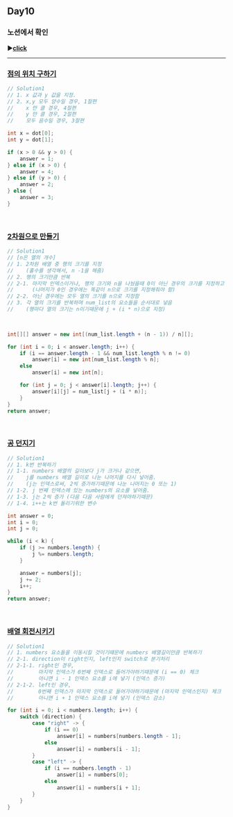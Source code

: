 ## Day10
### 노션에서 확인
▶️[**click**](https://gipark181.notion.site/Day10-24-08-23-729cc1fa287d4207b15da8a0665cf223?pvs=4)
<br/>
<hr/>

### [**점의 위치 구하기**](https://school.programmers.co.kr/learn/courses/30/lessons/120841)

```java
// Solution1
// 1. x 값과 y 값을 지정.
// 2. x,y 모두 양수일 경우, 1절편
//	  x 만 클 경우, 4절편
//    y 만 클 경우, 2절편
//    모두 음수일 경우, 3절편

int x = dot[0];
int y = dot[1];

if (x > 0 && y > 0) {
    answer = 1;
} else if (x > 0) {
    answer = 4;
} else if (y > 0) {
    answer = 2;
} else {
    answer = 3;
}
```
<br/>

### [**2차원으로 만들기**](https://school.programmers.co.kr/learn/courses/30/lessons/120842)

```java
// Solution1
// [n은 열의 개수]
// 1. 2차원 배열 중 행의 크기를 지정
//    (홀수를 생각해서, n -1을 해줌)
// 2. 행의 크기만큼 반복
// 2-1. 마지막 인덱스이거나, 행의 크기와 n을 나눴을때 0이 아닌 경우의 크기를 지정하고
//      (나머지가 0인 경우에는 똑같이 n으로 크기를 지정해줘야 함)
// 2-2. 아닌 경우에는 모두 열의 크기를 n으로 지정함
// 3. 각 열의 크기를 반복하며 num_list의 요소들을 순서대로 넣음
//    (행마다 열의 크기는 n이기때문에 j + (i * n)으로 지정)

        

int[][] answer = new int[(num_list.length + (n - 1)) / n][];

for (int i = 0; i < answer.length; i++) {
    if (i == answer.length - 1 && num_list.length % n != 0)
        answer[i] = new int[num_list.length % n];
    else
        answer[i] = new int[n];

    for (int j = 0; j < answer[i].length; j++) {
        answer[i][j] = num_list[j + (i * n)];
    }
}
return answer;
```
<br/>

### [**공 던지기**](https://school.programmers.co.kr/learn/courses/30/lessons/120843)

```java
// Solution1
// 1. k번 반복하기
// 1-1. numbers 배열의 길이보다 j가 크거나 같으면,
//    j를 numbers 배열 길이로 나눈 나머지를 다시 넣어줌.
//    (j는 인덱스로써, 2씩 증가하기때문에 나눈 나머지는 0 또는 1)
// 1-2. j 번째 인덱스에 있는 numbers의 요소를 넣어줌.
// 1-3. j는 2씩 증가 (다음 다음 사람에게 던져야하기때문)
// 1-4. i++는 k번 돌리기위한 변수

int answer = 0;
int i = 0;
int j = 0;

while (i < k) {
    if (j >= numbers.length) {
        j %= numbers.length;
    }

    answer = numbers[j];
    j += 2;
    i++;
}
return answer;
```
<br/>

### [**배열 회전시키기**](https://school.programmers.co.kr/learn/courses/30/lessons/120844)

```java
// Solution1
// 1. numbers 요소들을 이동시킬 것이기떄문에 numbers 배열길이만큼 반복하기
// 2-1. direction이 right인지, left인지 switch로 분기처리
// 2-1-1. right인 경우,
//        마지막 인덱스가 0번째 인덱스로 들어가야하기때문에 (i == 0) 체크
//        아니면 i - 1 인덱스 요소를 i에 넣기 (인덱스 증가)
// 2-1-2. left인 경우,
//        0번째 인덱스가 마지막 인덱스로 들어가야하기때문에 (마지막 인덱스인지) 체크
//        아니면 i + 1 인덱스 요소를 i에 넣기 (인덱스 감소)

for (int i = 0; i < numbers.length; i++) {
    switch (direction) {
        case "right" -> {
            if (i == 0)
                answer[i] = numbers[numbers.length - 1];
            else
                answer[i] = numbers[i - 1];
        }
        case "left" -> {
            if (i == numbers.length - 1)
                answer[i] = numbers[0];
            else
                answer[i] = numbers[i + 1];
        }
    }
}
```